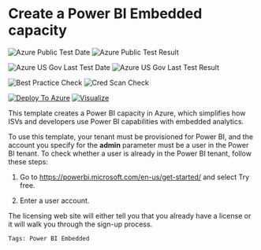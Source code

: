 # Create a Power BI Embedded capacity

![Azure Public Test Date](https://azurequickstartsservice.blob.core.windows.net/badges/101-power-bi-embedded/PublicLastTestDate.svg)
![Azure Public Test Result](https://azurequickstartsservice.blob.core.windows.net/badges/101-power-bi-embedded/PublicDeployment.svg)

![Azure US Gov Last Test Date](https://azurequickstartsservice.blob.core.windows.net/badges/101-power-bi-embedded/FairfaxLastTestDate.svg)
![Azure US Gov Last Test Result](https://azurequickstartsservice.blob.core.windows.net/badges/101-power-bi-embedded/FairfaxDeployment.svg)

![Best Practice Check](https://azurequickstartsservice.blob.core.windows.net/badges/101-power-bi-embedded/BestPracticeResult.svg)
![Cred Scan Check](https://azurequickstartsservice.blob.core.windows.net/badges/101-power-bi-embedded/CredScanResult.svg)

[![Deploy To Azure](https://raw.githubusercontent.com/fathym-it/azure-quickstart-templates/master/1-CONTRIBUTION-GUIDE/images/deploytoazure.svg?sanitize=true)](https://portal.azure.com/#create/Microsoft.Template/uri/https%3A%2F%2Fraw.githubusercontent.com%2Ffathym-it%2Fazure-quickstart-templates%2Fmaster%2F101-power-bi-embedded%2Fazuredeploy.json)
[![Visualize](https://raw.githubusercontent.com/fathym-it/azure-quickstart-templates/master/1-CONTRIBUTION-GUIDE/images/visualizebutton.svg?sanitize=true)](http://armviz.io/#/?load=https%3A%2F%2Fraw.githubusercontent.com%2Ffathym-it%2Fazure-quickstart-templates%2Fmaster%2F101-power-bi-embedded%2Fazuredeploy.json)

This template creates a Power BI capacity in Azure, which simplifies how ISVs and developers use Power BI capabilities with embedded analytics.

To use this template, your tenant must be provisioned for Power BI, and the account you specify for the **admin** parameter must be a user in the Power BI tenant. To check whether a user is already in the Power BI tenant, follow these steps:

1. Go to https://powerbi.microsoft.com/en-us/get-started/ and select Try free.

1. Enter a user account.

The licensing web site will either tell you that you already have a license or it will walk you through the sign-up process.

`Tags: Power BI Embedded`
